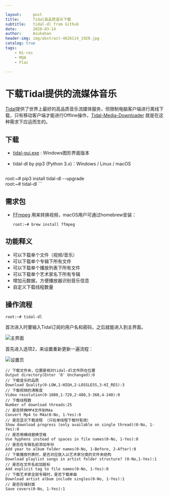 ```yaml
---

layout:     post
title:      Tidal高品质音乐下载
subtitle:   tidal-dl from Github
date:       2020-03-14
author:     Asukahan
header-img: img/abstract-4626114_1920.jpg
catalog: true
tags:
    - Hi-res
    - MQA
    - Flac

---
```


# 下载Tidal提供的流媒体音乐
[Tidal](https://tidal.com/)提供了世界上最好的高品质音乐流媒体服务，但限制电脑客户端进行离线下载，只有移动客户端才能进行Offline操作，[Tidal-Media-Downloader](https://github.com/yaronzz/Tidal-Media-Downloader) 就是在这种需求下应运而生的。

## 下载
* [tidal-gui.exe](https://github.com/yaronzz/Tidal-Media-Downloader/releases) : Windows图形界面版本
* tidal-dl by pip3 (Python 3.x)：Windows / Linux / macOS

	```
root:~# pip3 install tidal-dl --upgrade		
root:~# tidal-dl 
	```
	
	
## 需求包 
* [FFmpeg](http://ffmpeg.org/) 用来转换视频，macOS用户可通过homebrew安装：

	```
	root:~# brew install ffmpeg
	```
	
## 功能释义
* 可以下载单个文件（视频/音乐）
* 可以下载单个专辑下所有文件
* 可以下载单个播放列表下所有文件
* 可以下载单个艺术家名下所有专辑
* 增加元数据，方便播放器识别音乐信息
* 自定义下载线程数量

## 操作流程

```
root:~# tidal-dl
```

首次进入时要输入Tidal订阅的用户名和密码，之后就能进入到主界面。

![主界面](http://47.105.183.69/img/post-tidal-dl/tidal-dl.png)

首先进入选项2，来设置重新更新一遍流程：

![设置页](http://47.105.183.69/img/post-tidal-dl/settings.png)

```
// 下载文件夹，位置是相对tidal-dl文件所在位置
Output directory(Enter '0' Unchanged):0
// 下载音乐的品质
Download Quality(0-LOW,1-HIGH,2-LOSSLESS,3-HI_RES):3
// 下载视频的清晰度
Video resolution(0-1080,1-720,2-480,3-360,4-240):0
// 下载线程数
Number of download threads:25
// 是否转换MP4文件到M4a
Convert Mp4 to M4a(0-No, 1-Yes):0
// 是否显示下载进程 （只在单线程下载时有效）
Show download progress (only available on single thread)(0-No, 1-Yes):0
// 是否用横线替换空格
Use hyphens instead of spaces in file names(0-No, 1-Yes):0
// 是否在专辑名前添加年份
Add year to album folder names(0-No, 1-Before, 2-After):0
// 下载播放列表时，是否对应放入以艺术家分类的文件夹结构
Download playlist songs in artist folder structure? (0-No,1-Yes):1
// 是否在文件名前加脏标
Add explicit tag to file names(0-No, 1-Yes):0
// 下载艺术家全部专辑时，是否下载单曲
Download artist album include singles(0-No, 1-Yes):1
// 是否存储封面
Save covers(0-No, 1-Yes):1
```

